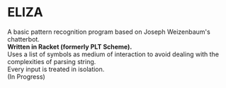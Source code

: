 # ELIZA
A basic pattern recognition program based on Joseph Weizenbaum's chatterbot.  
**Written in Racket (formerly PLT Scheme).**  
Uses a list of symbols as medium of interaction to avoid dealing with the complexities of parsing string.  
Every input is treated in isolation.  
(In Progress)
